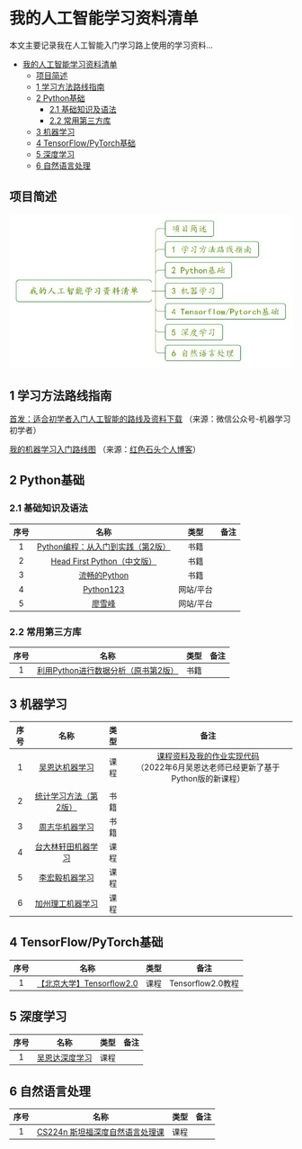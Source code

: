 # 我的人工智能学习资料清单

本文主要记录我在人工智能入门学习路上使用的学习资料...

- [我的人工智能学习资料清单](#我的人工智能学习资料清单)
  - [项目简述](#项目简述)
  - [1 学习方法路线指南](#1-学习方法路线指南)
  - [2 Python基础](#2-python基础)
    - [2.1 基础知识及语法](#21-基础知识及语法)
    - [2.2 常用第三方库](#22-常用第三方库)
  - [3 机器学习](#3-机器学习)
  - [4 TensorFlow/PyTorch基础](#4-tensorflowpytorch基础)
  - [5 深度学习](#5-深度学习)
  - [6 自然语言处理](#6-自然语言处理)

## 项目简述

![我的人工智能学习资料清单](images/我的人工智能学习资料清单.jpg)

## 1 学习方法路线指南

[首发：适合初学者入门人工智能的路线及资料下载](https://mp.weixin.qq.com/s/t7_FNmUirLvEjFN6hb6bhQ) （来源：微信公众号-机器学习初学者）

[我的机器学习入门路线图](https://redstonewill.com/1440/) （来源：[红色石头个人博客](https://redstonewill.com/)）

## 2 Python基础

### 2.1 基础知识及语法

| 序号 |                             名称                             |   类型    | 备注 |
| :--: | :----------------------------------------------------------: | :-------: | :--: |
|  1   | [Python编程：从入门到实践（第2版）](https://book.douban.com/subject/35196328/) |   书籍    |      |
|  2   | [Head First Python（中文版）](https://book.douban.com/subject/10561367/) |   书籍    |      |
|  3   |  [流畅的Python](https://book.douban.com/subject/27028517/)   |   书籍    |      |
|  4   |              [Python123](https://python123.io/)              | 网站/平台 |      |
|  5   |            [廖雪峰](https://www.liaoxuefeng.com/)            | 网站/平台 |      |

### 2.2 常用第三方库

| 序号 |                             名称                             | 类型 | 备注 |
| :--: | :----------------------------------------------------------: | :--: | :--: |
|  1   | [利用Python进行数据分析（原书第2版）](https://book.douban.com/subject/30283996/) | 书籍 |      |

## 3 机器学习

| 序号 |                             名称                             | 类型 |                             备注                             |
| :--: | :----------------------------------------------------------: | :--: | :----------------------------------------------------------: |
|  1   | [吴恩达机器学习](https://www.coursera.org/learn/machine-learning) | 课程 | [课程资料及我的作业实现代码](https://github.com/Duguce/Coursera-ML-AndrewNg-Homework)<br/>（2022年6月吴恩达老师已经更新了基于Python版的新课程） |
|      |                                                              |      |                                                              |
|  2   | [统计学习方法（第2版）](https://book.douban.com/subject/33437381/) | 书籍 |                                                              |
|  3   | [周志华机器学习](https://book.douban.com/subject/26708119/)  | 书籍 |                                                              |
|  4   | [台大林轩田机器学习](https://www.youtube.com/c/hsuantien/playlists) | 课程 |                                                              |
|  5   |   [李宏毅机器学习](https://www.youtube.com/c/HungyiLeeNTU)   | 课程 |                                                              |
|  6   | [加州理工机器学习](https://home.work.caltech.edu/telecourse.html) | 课程 |                                                              |

## 4 TensorFlow/PyTorch基础

| 序号 |                             名称                             | 类型 |       备注        |
| :--: | :----------------------------------------------------------: | :--: | :---------------: |
|  1   | [【北京大学】Tensorflow2.0](https://www.bilibili.com/video/BV1B7411L7Qt?spm_id_from=333.1007.top_right_bar_window_custom_collection.content.click&vd_source=0107121ae6b1cce515e0c483ec265833) | 课程 | Tensorflow2.0教程 |

## 5 深度学习

| 序号 |                             名称                             | 类型 | 备注 |
| :--: | :----------------------------------------------------------: | :--: | :--: |
|  1   | [吴恩达深度学习](https://www.bilibili.com/video/BV1FT4y1E74V?spm_id_from=333.1007.top_right_bar_window_custom_collection.content.click&vd_source=0107121ae6b1cce515e0c483ec265833) | 课程 |      |

## 6 自然语言处理

| 序号 |                             名称                             | 类型 | 备注 |
| :--: | :----------------------------------------------------------: | :--: | :--: |
|  1   | [CS224n 斯坦福深度自然语言处理课](https://www.bilibili.com/video/BV1pt411h7aT?spm_id_from=333.1007.top_right_bar_window_history.content.click&vd_source=0107121ae6b1cce515e0c483ec265833) | 课程 |      |